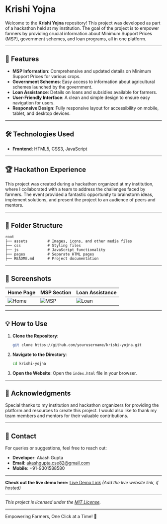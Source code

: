 # Krishi Yojna

Welcome to the **Krishi Yojna** repository! This project was developed as part of a hackathon held at my institution. The goal of the project is to empower farmers by providing crucial information about Minimum Support Prices (MSP), government schemes, and loan programs, all in one platform.

---

## 🚀 Features

- **MSP Information**: Comprehensive and updated details on Minimum Support Prices for various crops.
- **Government Schemes**: Easy access to information about agricultural schemes launched by the government.
- **Loan Assistance**: Details on loans and subsidies available for farmers.
- **User-Friendly Interface**: A clean and simple design to ensure easy navigation for users.
- **Responsive Design**: Fully responsive layout for accessibility on mobile, tablet, and desktop devices.

---

## 🛠️ Technologies Used

- **Frontend**: HTML5, CSS3, JavaScript

---

## 🏆 Hackathon Experience

This project was created during a hackathon organized at my institution, where I collaborated with a team to address the challenges faced by farmers. The event provided a fantastic opportunity to brainstorm ideas, implement solutions, and present the project to an audience of peers and mentors.

---

## 📂 Folder Structure

```plaintext
root
├── assets         # Images, icons, and other media files
├── css            # Styling files
├── js             # JavaScript functionality
├── pages          # Separate HTML pages
├── README.md      # Project documentation
```

---

## 📸 Screenshots

| Home Page | MSP Section | Loan Assistance |
|-----------|-------------|-----------------|
| ![Home](assets/screenshots/home.png) | ![MSP](assets/screenshots/msp.png) | ![Loan](assets/screenshots/loan.png) |

---

## 💡 How to Use

1. **Clone the Repository**:
   ```bash
   git clone https://github.com/yourusername/krishi-yojna.git
   ```
2. **Navigate to the Directory**:
   ```bash
   cd krishi-yojna
   ```
3. **Open the Website**:
   Open the `index.html` file in your browser.

---

## 🤝 Acknowledgments

Special thanks to my institution and hackathon organizers for providing the platform and resources to create this project. I would also like to thank my team members and mentors for their valuable contributions.

---

## 📨 Contact

For queries or suggestions, feel free to reach out:

- **Developer**: Akash Gupta  
- **Email**: [akashgupta.cse82@gmail.com](mailto:akashgupta.cse82@gmail.com)  
- **Mobile**: +91-9301588580  

---

**Check out the live demo here:** [Live Demo Link](#) _(Add the live website link, if hosted)_

---

_This project is licensed under the [MIT License](LICENSE)._

---

Empowering Farmers, One Click at a Time! 🌾

